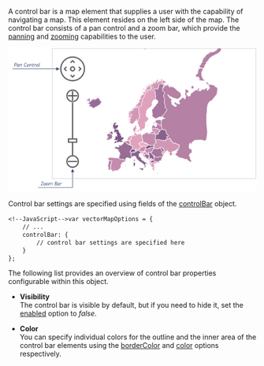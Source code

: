 A control bar is a map element that supplies a user with the capability of navigating a map. This element resides on the left side of the map. The control bar consists of a pan control and a zoom bar, which provide the [panning](/concepts/20%20Data%20Visualization/35%20VectorMap/40%20End-User%20Interaction/10%20Panning '/Documentation/Guide/Data_Visualization/VectorMap/End-User_Interaction/#Panning') and [zooming](/concepts/20%20Data%20Visualization/35%20VectorMap/40%20End-User%20Interaction/20%20Zooming/10%20Zooming.md '/Documentation/Guide/Data_Visualization/VectorMap/End-User_Interaction/#Zooming') capabilities to the user.

![DevExtreme ChartJS VectorMap](/images/ChartJS/ControlBar.png)

Control bar settings are specified using fields of the [controlBar](/api-reference/20%20Data%20Visualization%20Widgets/70%20dxVectorMap/1%20Configuration/controlBar '/Documentation/ApiReference/Data_Visualization_Widgets/dxVectorMap/Configuration/controlBar/') object.

	<!--JavaScript-->var vectorMapOptions = {
		// ...
		controlBar: {
			// control bar settings are specified here
		}
	};

The following list provides an overview of control bar properties configurable within this object.

* **Visibility**		
The control bar is visible by default, but if you need to hide it, set the [enabled](/api-reference/20%20Data%20Visualization%20Widgets/70%20dxVectorMap/1%20Configuration/controlBar/enabled.md '/Documentation/ApiReference/Data_Visualization_Widgets/dxVectorMap/Configuration/controlBar/#enabled') option to *false*.

* **Color**		
You can specify individual colors for the outline and the inner area of the control bar elements using the [borderColor](/api-reference/20%20Data%20Visualization%20Widgets/70%20dxVectorMap/1%20Configuration/controlBar/borderColor.md '/Documentation/ApiReference/Data_Visualization_Widgets/dxVectorMap/Configuration/controlBar/#borderColor') and [color](/api-reference/20%20Data%20Visualization%20Widgets/70%20dxVectorMap/1%20Configuration/controlBar/color.md '/Documentation/ApiReference/Data_Visualization_Widgets/dxVectorMap/Configuration/controlBar/#color') options respectively.